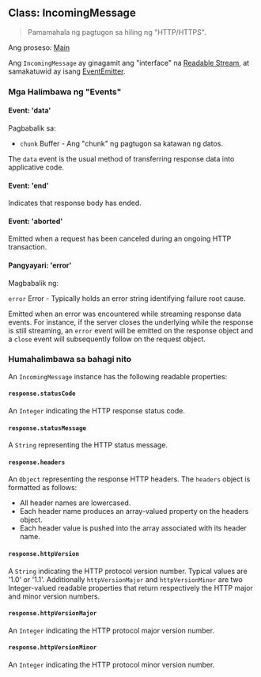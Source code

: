 ## Class: IncomingMessage

> Pamamahala ng pagtugon sa hiling ng "HTTP/HTTPS".

Ang proseso: [Main](../glossary.md#main-process)

Ang `IncomingMessage` ay ginagamit ang "interface" na [Readable Stream](https://nodejs.org/api/stream.html#stream_readable_streams), at samakatuwid ay isang [EventEmitter](https://nodejs.org/api/events.html#events_class_eventemitter).

### Mga Halimbawa ng "Events"

#### Event: 'data'

Pagbabalik sa:

* `chunk` Buffer - Ang "chunk" ng pagtugon sa katawan ng datos.

The `data` event is the usual method of transferring response data into applicative code.

#### Event: 'end'

Indicates that response body has ended.

#### Event: 'aborted'

Emitted when a request has been canceled during an ongoing HTTP transaction.

#### Pangyayari: 'error'

Magbabalik ng:

`error` Error - Typically holds an error string identifying failure root cause.

Emitted when an error was encountered while streaming response data events. For instance, if the server closes the underlying while the response is still streaming, an `error` event will be emitted on the response object and a `close` event will subsequently follow on the request object.

### Humahalimbawa sa bahagi nito

An `IncomingMessage` instance has the following readable properties:

#### `response.statusCode`

An `Integer` indicating the HTTP response status code.

#### `response.statusMessage`

A `String` representing the HTTP status message.

#### `response.headers`

An `Object` representing the response HTTP headers. The `headers` object is formatted as follows:

* All header names are lowercased.
* Each header name produces an array-valued property on the headers object.
* Each header value is pushed into the array associated with its header name.

#### `response.httpVersion`

A `String` indicating the HTTP protocol version number. Typical values are '1.0' or '1.1'. Additionally `httpVersionMajor` and `httpVersionMinor` are two Integer-valued readable properties that return respectively the HTTP major and minor version numbers.

#### `response.httpVersionMajor`

An `Integer` indicating the HTTP protocol major version number.

#### `response.httpVersionMinor`

An `Integer` indicating the HTTP protocol minor version number.